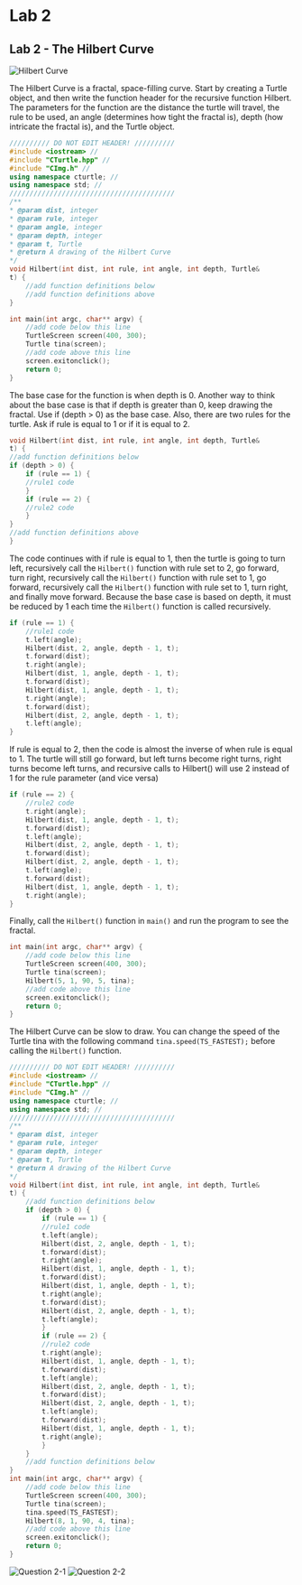 # Lab 2
## Lab 2 - The Hilbert Curve

![Hilbert Curve](_assets/hilbert.png)

The Hilbert Curve is a fractal, space-filling curve. Start by creating a Turtle object, and then write the function header for the recursive function Hilbert. The parameters for the function are the distance the turtle will travel, the rule to be used, an angle (determines how tight the fractal is), depth (how intricate the fractal is), and the Turtle object.

```cpp
////////// DO NOT EDIT HEADER! //////////
#include <iostream> //
#include "CTurtle.hpp" //
#include "CImg.h" //
using namespace cturtle; //
using namespace std; //
/////////////////////////////////////////
/**
* @param dist, integer
* @param rule, integer
* @param angle, integer
* @param depth, integer
* @param t, Turtle
* @return A drawing of the Hilbert Curve
*/
void Hilbert(int dist, int rule, int angle, int depth, Turtle&
t) {
    //add function definitions below
    //add function definitions above
}

int main(int argc, char** argv) {
    //add code below this line
    TurtleScreen screen(400, 300);
    Turtle tina(screen);
    //add code above this line
    screen.exitonclick();
    return 0;
}
```

The base case for the function is when depth is 0. Another way to think about the base case is that if depth is greater than 0, keep drawing the fractal. Use if (depth > 0) as the base case. Also, there are two rules for the turtle. Ask if rule is equal to 1 or if it is equal to 2.

```cpp
void Hilbert(int dist, int rule, int angle, int depth, Turtle&
t) {
//add function definitions below
if (depth > 0) {
    if (rule == 1) {
    //rule1 code
    }
    if (rule == 2) {
    //rule2 code
    }
}
//add function definitions above
}
```

The code continues with if rule is equal to 1, then the turtle is going to turn left, recursively call the `Hilbert()` function with rule set to 2, go forward, turn right, recursively call the `Hilbert()` function with rule set to 1, go forward, recursively call the `Hilbert()` function with rule set to 1, turn right, and finally move forward. Because the base case is based on depth, it must be reduced by 1 each time the `Hilbert()` function is called recursively.

```cpp
if (rule == 1) {
    //rule1 code
    t.left(angle);
    Hilbert(dist, 2, angle, depth - 1, t);
    t.forward(dist);
    t.right(angle);
    Hilbert(dist, 1, angle, depth - 1, t);
    t.forward(dist);
    Hilbert(dist, 1, angle, depth - 1, t);
    t.right(angle);
    t.forward(dist);
    Hilbert(dist, 2, angle, depth - 1, t);
    t.left(angle);
}
```

If rule is equal to 2, then the code is almost the inverse of when rule is equal to 1. The turtle will still go forward, but left turns become right turns, right turns become left turns, and recursive calls to Hilbert() will use 2 instead of 1 for the rule parameter (and vice versa)

```cpp
if (rule == 2) {
    //rule2 code
    t.right(angle);
    Hilbert(dist, 1, angle, depth - 1, t);
    t.forward(dist);
    t.left(angle);
    Hilbert(dist, 2, angle, depth - 1, t);
    t.forward(dist);
    Hilbert(dist, 2, angle, depth - 1, t);
    t.left(angle);
    t.forward(dist);
    Hilbert(dist, 1, angle, depth - 1, t);
    t.right(angle);
}
```

Finally, call the `Hilbert()` function in `main()` and run the program to see the fractal.

```cpp
int main(int argc, char** argv) {
    //add code below this line
    TurtleScreen screen(400, 300);
    Turtle tina(screen);
    Hilbert(5, 1, 90, 5, tina);
    //add code above this line
    screen.exitonclick();
    return 0;
}
```

The Hilbert Curve can be slow to draw. You can change the speed of the Turtle tina with the following command `tina.speed(TS_FASTEST);` before calling the `Hilbert()` function.

```cpp
////////// DO NOT EDIT HEADER! //////////
#include <iostream> //
#include "CTurtle.hpp" //
#include "CImg.h" //
using namespace cturtle; //
using namespace std; //
/////////////////////////////////////////
/**
* @param dist, integer
* @param rule, integer
* @param depth, integer
* @param t, Turtle
* @return A drawing of the Hilbert Curve
*/
void Hilbert(int dist, int rule, int angle, int depth, Turtle&
t) {
    //add function definitions below
    if (depth > 0) {
        if (rule == 1) {
        //rule1 code
        t.left(angle);
        Hilbert(dist, 2, angle, depth - 1, t);
        t.forward(dist);
        t.right(angle);
        Hilbert(dist, 1, angle, depth - 1, t);
        t.forward(dist);
        Hilbert(dist, 1, angle, depth - 1, t);
        t.right(angle);
        t.forward(dist);
        Hilbert(dist, 2, angle, depth - 1, t);
        t.left(angle);
        }
        if (rule == 2) {
        //rule2 code
        t.right(angle);
        Hilbert(dist, 1, angle, depth - 1, t);
        t.forward(dist);
        t.left(angle);
        Hilbert(dist, 2, angle, depth - 1, t);
        t.forward(dist);
        Hilbert(dist, 2, angle, depth - 1, t);
        t.left(angle);
        t.forward(dist);
        Hilbert(dist, 1, angle, depth - 1, t);
        t.right(angle);
        }
    }
    //add function definitions below
}
int main(int argc, char** argv) {
    //add code below this line
    TurtleScreen screen(400, 300);
    Turtle tina(screen);
    tina.speed(TS_FASTEST);
    Hilbert(8, 1, 90, 4, tina);
    //add code above this line
    screen.exitonclick();
    return 0;
}
```

![Question 2-1](_assets/Q2-1.png)
![Question 2-2](_assets/Q2-2.png)

